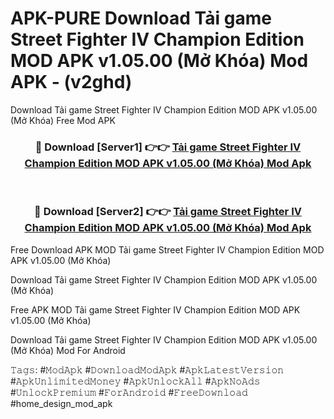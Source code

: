 # APK-PURE Download Tải game Street Fighter IV Champion Edition MOD APK v1.05.00 (Mở Khóa) Mod APK - (v2ghd)
Download Tải game Street Fighter IV Champion Edition MOD APK v1.05.00 (Mở Khóa) Free Mod APK

<div align="center">
<h3>🔴 Download [Server1] 👉👉 <a href="https://apk-comot.site?title=Tải_game_Street_Fighter_IV_Champion_Edition_MOD_APK_v1.05.00_(Mở_Khóa)">Tải game Street Fighter IV Champion Edition MOD APK v1.05.00 (Mở Khóa) Mod Apk</a></h3><br>

<h3>🔴 Download [Server2] 👉👉 <a href="https://apk-comot.site?title=Tải_game_Street_Fighter_IV_Champion_Edition_MOD_APK_v1.05.00_(Mở_Khóa)">Tải game Street Fighter IV Champion Edition MOD APK v1.05.00 (Mở Khóa) Mod Apk</a></h3>
</div>


Free Download APK MOD Tải game Street Fighter IV Champion Edition MOD APK v1.05.00 (Mở Khóa)

Download Tải game Street Fighter IV Champion Edition MOD APK v1.05.00 (Mở Khóa) 

Free APK MOD Tải game Street Fighter IV Champion Edition MOD APK v1.05.00 (Mở Khóa) 

Download Tải game Street Fighter IV Champion Edition MOD APK v1.05.00 (Mở Khóa) Mod For Android

𝚃𝚊𝚐𝚜: #𝙼𝚘𝚍𝙰𝚙𝚔 #𝙳𝚘𝚠𝚗𝚕𝚘𝚊𝚍𝙼𝚘𝚍𝙰𝚙𝚔 #𝙰𝚙𝚔𝙻𝚊𝚝𝚎𝚜𝚝𝚅𝚎𝚛𝚜𝚒𝚘𝚗 #𝙰𝚙𝚔𝚄𝚗𝚕𝚒𝚖𝚒𝚝𝚎𝚍𝙼𝚘𝚗𝚎𝚢 #𝙰𝚙𝚔𝚄𝚗𝚕𝚘𝚌𝚔𝙰𝚕𝚕 #𝙰𝚙𝚔𝙽𝚘𝙰𝚍𝚜 #𝚄𝚗𝚕𝚘𝚌𝚔𝙿𝚛𝚎𝚖𝚒𝚞𝚖 #𝙵𝚘𝚛𝙰𝚗𝚍𝚛𝚘𝚒𝚍 #𝙵𝚛𝚎𝚎𝙳𝚘𝚠𝚗𝚕𝚘𝚊𝚍 #home_design_mod_apk